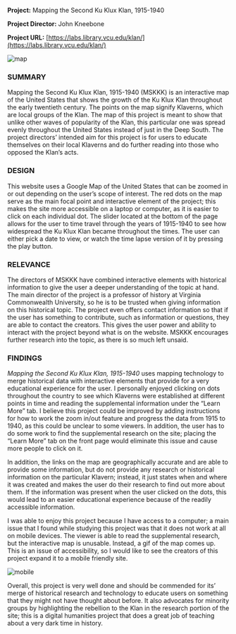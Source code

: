 **Project:** Mapping the Second Ku Klux Klan, 1915-1940

**Project Director:** John Kneebone

**Project URL:** [https://labs.library.vcu.edu/klan/](https://labs.library.vcu.edu/klan/)

![map](https://madelynritter.github.io/Madelyns-Blog/images/map.jpg)

### **SUMMARY**
Mapping the Second Ku Klux Klan, 1915-1940 (MSKKK) is an interactive map of the United States that shows the growth of the Ku Klux Klan throughout the early twentieth century. The points on the map signify Klaverns, which are local groups of the Klan. The map of this project is meant to show that unlike other waves of popularity of the Klan, this particular one was spread evenly throughout the United States instead of just in the Deep South. The project directors’ intended aim for this project is for users to educate themselves on their local Klaverns and do further reading into those who opposed the Klan’s acts.

### **DESIGN**
This website uses a Google Map of the United States that can be zoomed in or out depending on the user’s scope of interest. The red dots on the map serve as the main focal point and interactive element of the project; this makes the site more accessible on a laptop or computer, as it is easier to click on each individual dot. The slider located at the bottom of the page allows for the user to time travel through the years of 1915-1940 to see how widespread the Ku Klux Klan became throughout the times. The user can either pick a date to view, or watch the time lapse version of it by pressing the play button.

### **RELEVANCE**
The directors of MSKKK have combined interactive elements with historical information to give the user a deeper understanding of the topic at hand. The main director of the project is a professor of history at Virginia Commonwealth University, so he is to be trusted when giving information on this historical topic. The project even offers contact information so that if the user has something to contribute, such as information or questions, they are able to contact the creators. This gives the user power and ability to interact with the project beyond what is on the website. MSKKK encourages further research into the topic, as there is so much left unsaid.

### **FINDINGS**
*Mapping the Second Ku Klux Klan, 1915-1940* uses mapping technology to merge historical data with interactive elements that provide for a very educational experience for the user. I personally enjoyed clicking on dots throughout the country to see which Klaverns were established at different points in time and reading the supplemental information under the “Learn More” tab. I believe this project could be improved by adding instructions for how to work the zoom in/out feature and progress the data from 1915 to 1940, as this could be unclear to some viewers. In addition, the user has to do some work to find the supplemental research on the site; placing the “Learn More” tab on the front page would eliminate this issue and cause more people to click on it.

In addition, the links on the map are geographically accurate and are able to provide some information, but do not provide any research or historical information on the particular Klavern; instead, it just states when and where it was created and makes the user do their research to find out more about them. If the information was present when the user clicked on the dots, this would lead to an easier educational experience because of the readily accessible information.

I was able to enjoy this project because I have access to a computer; a main issue that I found while studying this project was that it does not work at all on mobile devices. The viewer is able to read the supplemental research, but the interactive map is unusable. Instead, a gif of the map comes up. This is an issue of accessibility, so I would like to see the creators of this project expand it to a mobile friendly site.

![mobile](https://madelynritter.github.io/Madelyns-Blog/images/mobile.gif)

Overall, this project is very well done and should be commended for its’ merge of historical research and technology to educate users on something that they might not have thought about before. It also advocates for minority groups by highlighting the rebellion to the Klan in the research portion of the site; this is a digital humanities project that does a great job of teaching about a very dark time in history.
